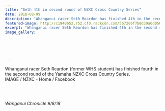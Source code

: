 ```yaml
---
title: "Seth 4th in second round of NZXC Cross Country Series"
date: 2018-08-09
description: "Whanganui racer Seth Reardon has finished 4th in the second round of the Yamaha NZXC Cross Country Series..."
featured-image: http://c1940652.r52.cf0.rackcdn.com/5b7266f7b8d39a6d0500095a/NZXC-logo-image.gif
excerpt: "Whanganui racer Seth Reardon has finished 4th in the second round of the Yamaha NZXC Cross Country Series."
image_gallery:
    
    
    
    
    
---
```


<p>Whanganui racer Seth Reardon (former WHS student) has finished fourth in the second round of the Yamaha NZXC Cross Country Series.<br />IMAGE / NZXC - Home / Facebook<br /><br /></p>
<p>&nbsp;<img src=http://c1940652.r52.cf0.rackcdn.com/5b726912b8d39a6d0500095e/seth-reardon-chron-9-aug.gif alt="" /></p>
<p><em>Wanganui Chronicle 9/8/18</em></p>

